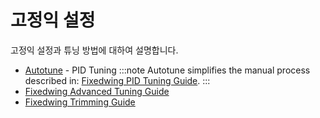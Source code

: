 # 고정익 설정

고정익 설정과 튜닝 방법에 대하여 설명합니다.

- [Autotune](../config/autotune.md) - PID Tuning :::note Autotune simplifies the manual process described in: [Fixedwing PID Tuning Guide](../config_fw/pid_tuning_guide_fixedwing.md).
:::
- [Fixedwing Advanced Tuning Guide](../config_fw/advanced_tuning_guide_fixedwing.md)
- [Fixedwing Trimming Guide](../config_fw/trimming_guide_fixedwing.md)